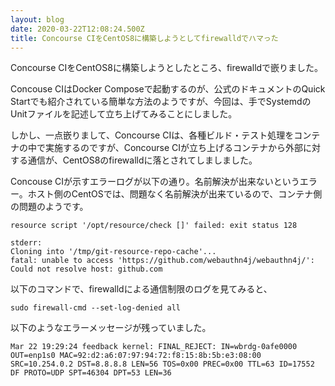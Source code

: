 ```yaml
---
layout: blog
date: 2020-03-22T12:08:24.500Z
title: Concourse CIをCentOS8に構築しようとしてfirewalldでハマった
---
```

Concourse CIをCentOS8に構築しようとしたところ、firewalldで嵌りました。

Concouse CIはDocker Composeで起動するのが、公式のドキュメントのQuick Startでも紹介されている簡単な方法のようですが、今回は、手でSystemdのUnitファイルを記述して立ち上げてみることにしました。

しかし、一点嵌りまして、Concourse CIは、各種ビルド・テスト処理をコンテナの中で実施するのですが、Concourse CIが立ち上げるコンテナから外部に対する通信が、CentOS8のfirewalldに落とされてしましました。

Concouse CIが示すエラーログが以下の通り。名前解決が出来ないというエラー。ホスト側のCentOSでは、問題なく名前解決が出来ているので、コンテナ側の問題のようです。

```
resource script '/opt/resource/check []' failed: exit status 128

stderr:
Cloning into '/tmp/git-resource-repo-cache'...
fatal: unable to access 'https://github.com/webauthn4j/webauthn4j/': Could not resolve host: github.com

```

以下のコマンドで、firewalldによる通信制限のログを見てみると、

```
sudo firewall-cmd --set-log-denied all
```

以下のようなエラーメッセージが残っていました。

```
Mar 22 19:29:24 feedback kernel: FINAL_REJECT: IN=wbrdg-0afe0000 OUT=enp1s0 MAC=92:d2:a6:07:97:94:72:f8:15:8b:5b:e3:08:00 SRC=10.254.0.2 DST=8.8.8.8 LEN=56 TOS=0x00 PREC=0x00 TTL=63 ID=17552 DF PROTO=UDP SPT=46304 DPT=53 LEN=36 

```